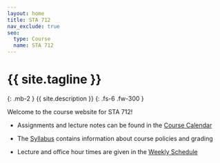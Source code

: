 ```yaml
---
layout: home
title: STA 712
nav_exclude: true
seo:
  type: Course
  name: STA 712
---
```


# {{ site.tagline }}
{: .mb-2 }
{{ site.description }}
{: .fs-6 .fw-300 }


Welcome to the course website for STA 712!

* Assignments and lecture notes can be found in the [Course Calendar](https://sta712-f23.github.io/calendar/)

* The [Syllabus](https://sta712-f23.github.io/about/) contains information about course policies and grading

* Lecture and office hour times are given in the [Weekly Schedule](https://sta712-f23.github.io/schedule/)
